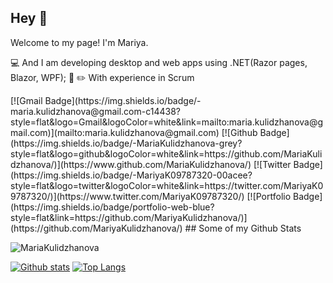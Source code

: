 ## Hey 👋
Welcome to my page!
I'm Mariya. 
 <p align='left'> 💻 And I am developing desktop and web apps using .NET(Razor pages, Blazor, WPF); 
📔 ✏️ With experience in Scrum 
</p>
[![Gmail Badge](https://img.shields.io/badge/-maria.kulidzhanova@gmail.com-c14438?style=flat&logo=Gmail&logoColor=white&link=mailto:maria.kulidzhanova@gmail.com)](mailto:maria.kulidzhanova@gmail.com) [![Github Badge](https://img.shields.io/badge/-MariaKulidzhanova-grey?style=flat&logo=github&logoColor=white&link=https://github.com/MariaKulidzhanova/)](https://www.github.com/MariaKulidzhanova/) [![Twitter Badge](https://img.shields.io/badge/-MariyaK09787320-00acee?style=flat&logo=twitter&logoColor=white&link=https://twitter.com/MariyaK09787320/)](https://www.twitter.com/MariyaK09787320/) [![Portfolio Badge](https://img.shields.io/badge/portfolio-web-blue?style=flat&link=https://github.com/MariyaKulidzhanova/)](https://github.com/MariyaKulidzhanova/)
## Some of my Github Stats
<p align=left> <img src=https://komarev.com/ghpvc/?username=MariaKulidzhanova alt=MariaKulidzhanova /> </p>

[![Github stats](https://github-readme-stats.vercel.app/api?username=MariyaKulidzhanova&show_icons=true&include_all_commits=true)](https://github.com/MariaKulidzhanova/github-readme-stats)
[![Top Langs](https://github-readme-stats.vercel.app/api/top-langs/?username=MariyaKulidzhanova&layout=compact)](https://github.com/MariaKulidzhanova/github-readme-stats)
